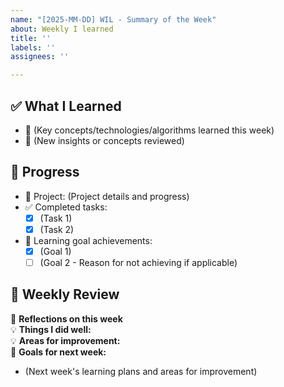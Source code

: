 ```yaml
---
name: "[2025-MM-DD] WIL - Summary of the Week"
about: Weekly I learned
title: ''
labels: ''
assignees: ''

---
```


## ✅ What I Learned
- 🔹 (Key concepts/technologies/algorithms learned this week)
- 🔹 (New insights or concepts reviewed)

## 🚀 Progress
- 📌 Project: (Project details and progress)
- ✅ Completed tasks:
  - [x] (Task 1)
  - [x] (Task 2)
- 📌 Learning goal achievements:
  - [x] (Goal 1)
  - [ ] (Goal 2 - Reason for not achieving if applicable)

## 🎯 Weekly Review
📢 **Reflections on this week**  
💡 **Things I did well:**  
💡 **Areas for improvement:**  
🎯 **Goals for next week:**  
- (Next week's learning plans and areas for improvement)
